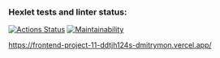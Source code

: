 ### Hexlet tests and linter status:
[![Actions Status](https://github.com/dmitrymon/frontend-project-11/workflows/hexlet-check/badge.svg)](https://github.com/dmitrymon/frontend-project-11/actions)
[![Maintainability](https://api.codeclimate.com/v1/badges/cd62a3babd8d53fabd15/maintainability)](https://codeclimate.com/github/dmitrymon/frontend-project-11/maintainability)

https://frontend-project-11-ddtjh124s-dmitrymon.vercel.app/
